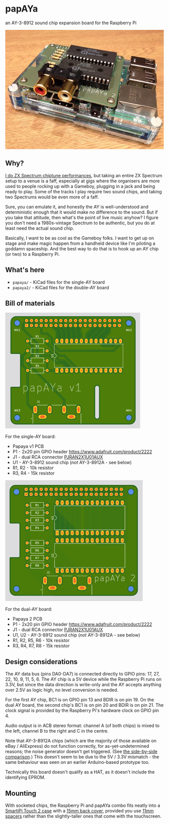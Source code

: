 # papAYa
an AY-3-8912 sound chip expansion board for the Raspberry Pi

![papAYa 2 board on a Raspberry Pi](images/papaya2-on-rpi.jpg)

## Why?
[I do ZX Spectrum chiptune performances](http://gasman.zxdemo.org/), but taking an entire ZX Spectrum setup to a venue is a faff, especially at gigs where the organisers are more used to people rocking up with a Gameboy, plugging in a jack and being ready to play. Some of the tracks I play require two sound chips, and taking two Spectrums would be even more of a faff.

Sure, you can emulate it, and honestly the AY is well-understood and deterministic enough that it would make no difference to the sound. But if you take that attitude, then what's the point of live music anyhow? I figure you don't need a 1980s-vintage Spectrum to be authentic, but you do at least need the actual sound chip.

Basically, I want to be as cool as the Gameboy folks. I want to get up on stage and make magic happen from a handheld device like I'm piloting a goddamn spaceship. And the best way to do that is to hook up an AY chip (or two) to a Raspberry Pi.

## What's here

* `papaya/` - KiCad files for the single-AY board
* `papaya2/` - KiCad files for the double-AY board

## Bill of materials

![papAYa 1 PCB](images/papaya1-pcb.png)

For the single-AY board:
* Papaya v1 PCB
* P1 - 2x20 pin GPIO header https://www.adafruit.com/product/2222
* J1 - dual RCA connector [PJRAN2X1U01AUX](https://www.mouser.co.uk/ProductDetail/Switchcraft/PJRAN2X1U01AUX?qs=mcPJWgAPNre69iQqys4MXw%3D%3D)
* U1 - AY-3-8912 sound chip (_not_ AY-3-8912A - see below)
* R1, R2 - 10k resistor
* R3, R4 - 15k resistor

![papAYa 2 PCB](images/papaya2-pcb.png)

For the dual-AY board:

* Papaya 2 PCB
* P1 - 2x20 pin GPIO header https://www.adafruit.com/product/2222
* J1 - dual RCA connector [PJRAN2X1U01AUX](https://www.mouser.co.uk/ProductDetail/Switchcraft/PJRAN2X1U01AUX?qs=mcPJWgAPNre69iQqys4MXw%3D%3D)
* U1, U2 - AY-3-8912 sound chip (_not_ AY-3-8912A - see below)
* R1, R2, R5, R6 - 10k resistor
* R3, R4, R7, R8 - 15k resistor

## Design considerations
The AY data bus (pins DA0-DA7) is connected directly to GPIO pins: 17, 27, 22, 10, 9, 11, 5, 6. The AY chip is a 5V device while the Raspberry Pi runs on 3.3V, but since the data direction is write-only and the AY accepts anything over 2.5V as logic high, no level conversion is needed.

For the first AY chip, BC1 is on GPIO pin 13 and BDIR is on pin 19. On the dual AY board, the second chip's BC1 is on pin 20 and BDIR is on pin 21. The clock signal is provided by the Raspberry Pi's hardware clock on GPIO pin 4.

Audio output is in ACB stereo format: channel A (of both chips) is mixed to the left, channel B to the right and C in the centre.

Note that AY-3-8912A chips (which are the majority of those available on eBay / AliExpress) do not function correctly, for as-yet-undetermined reasons; the noise generator doesn't get triggered. (See [the side-by-side comparison](https://twitter.com/gasmanic/status/1227395760758624256).) This doesn't seem to be due to the 5V / 3.3V mismatch - the same behaviour was seen on an earlier Arduino-based prototype too.

Technically this board doesn't qualify as a HAT, as it doesn't include the identifying EPROM.

## Mounting
With socketed chips, the Raspberry Pi and papAYa combo fits neatly into a [SmartiPi Touch 2 case](https://thepihut.com/products/smartipi-touch-2) with a [15mm back cover](https://thepihut.com/products/smartipi-touch-2-back-cover), provided you use [11mm spacers](https://thepihut.com/products/raspberry-pi-hat-mounting-kit) rather than the slightly-taller ones that come with the touchscreen.
